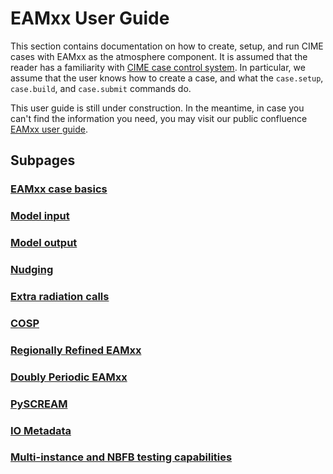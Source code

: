 # EAMxx User Guide

This section contains documentation on how to create, setup, and run CIME cases with EAMxx as the atmosphere component.
It is assumed that the reader has a familiarity with [CIME case
control system](https://esmci.github.io/cime/versions/master/html/users_guide/index.html). In particular, we assume
that the user knows how to create a case, and what the `case.setup`, `case.build`, and `case.submit` commands do.

This user guide is still under construction. In the meantime, in case you can't find the information you need,
you may visit our public confluence [EAMxx user guide](https://acme-climate.atlassian.net/wiki/spaces/DOC/pages/3858890786/EAMxx+User+s+Guide).

## Subpages

### [EAMxx case basics](eamxx_cases.md)

### [Model input](model_input.md)

### [Model output](model_output.md)

### [Nudging](nudging.md)

### [Extra radiation calls](clean_clear_sky.md)

### [COSP](cosp.md)

### [Regionally Refined EAMxx](rrm_eamxx.md)

### [Doubly Periodic EAMxx](dp_eamxx.md)

### [PySCREAM](pyeamxx.md)

### [IO Metadata](io_metadata.md)

### [Multi-instance and NBFB testing capabilities](multi-instance-mvk.md)
